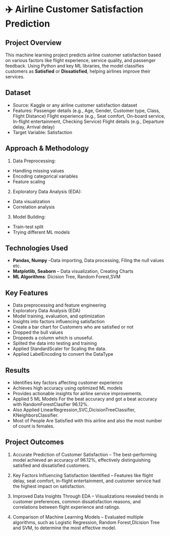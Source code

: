 # ✈️ Airline Customer Satisfaction Prediction  

## Project  Overview
This machine learning project predicts airline customer satisfaction based on various factors like flight experience, service quality, and passenger feedback. Using Python and key ML libraries, the model classifies customers as **Satisfied** or **Dissatisfied**, helping airlines improve their services.  

## Dataset
- Source: Kaggle or any airline customer satisfaction dataset
- Features:
        Passenger details (e.g., Age, Gender, Customer type, Class, Flight Distance)
        Flight experience (e.g., Seat comfort, On-board service, In-flight entertainment, Checking Service)
        Flight details (e.g., Departure delay, Arrival delay)
- Target Variable: Satisfaction

## Approach & Methodology
1. Data Preprocessing:
  - Handling missing values
  - Encoding categorical variables
  - Feature scaling
2. Exploratory Data Analysis (EDA):
- Data visualization
- Correlation analysis
3. Model Building:
- Train-test split
- Trying different ML models

## Technologies Used  
- **Pandas, Numpy** –Data importing, Data processing, Filing the null values etc.
- **Matplotlib, Seaborn** – Data visualization, Creating Charts
- **ML Algorithms**: Dicision Tree, Random Forest,SVM

##  Key Features  
- Data preprocessing and feature engineering  
- Exploratory Data Analysis (EDA)  
- Model training, evaluation, and optimization  
- Insights into factors influencing satisfaction  
- Create a bar chart for Customers who are satisfied or not
- Dropped the bull values
- Dropeeds a column which is unuseful.
- Splited the data into testing and training
- Applied StandardScaler for  Scaling the data.
- Applied LabelEncoding to convert the DataType


##  Results  
- Identifies key factors affecting customer experience  
- Achieves high accuracy using optimized ML models  
- Provides actionable insights for airline service improvements.
- Applied 5 ML Models For the beat accuracy and got a beat accuracy  with RandomForestClasifier 96.12%.
- Also Applied LinearRegression,SVC,DicisionTreeClassifier, KNeighborsClassifier.
- Most of People Are Satisfied with this airline and also the most number of count is females.


## Project Outcomes
1. Accurate Prediction of Customer Satisfaction
       – The best-performing model achieved an accuracy of 96.12%, effectively distinguishing satisfied and dissatisfied customers.

2. Key Factors Influencing Satisfaction Identified
       – Features like flight delay, seat comfort, in-flight entertainment, and customer service had the highest impact on satisfaction.

3. Improved Data Insights Through EDA
       – Visualizations revealed trends in customer preferences, common dissatisfaction reasons, and correlations between flight experience and ratings.

4. Comparison of Machine Learning Models
       – Evaluated multiple algorithms, such as Logistic Regression, Random Forest,DIcision Tree and SVM, to determine the most effective model.

